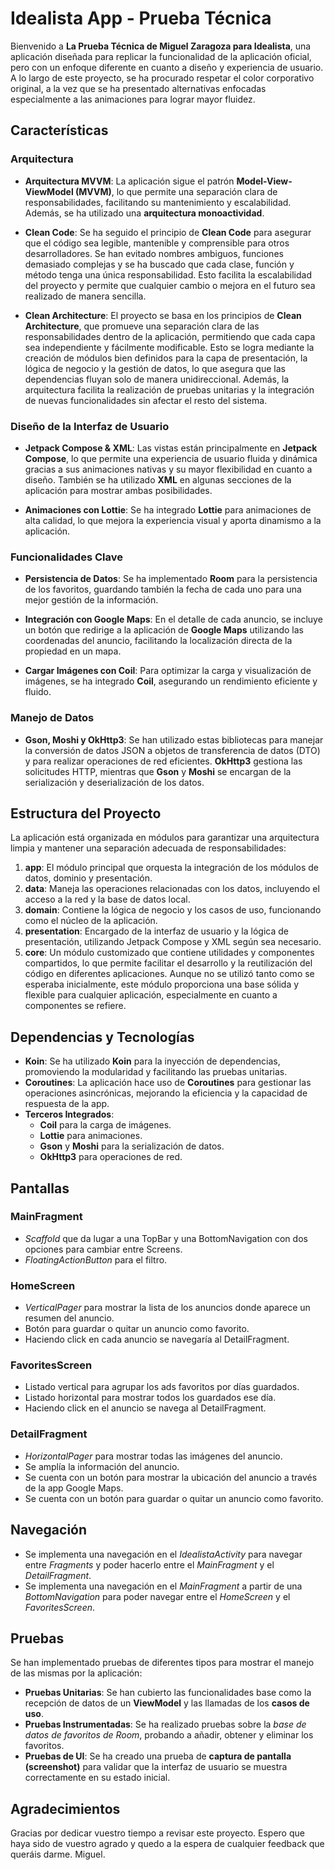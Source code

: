 # Idealista App - Prueba Técnica

Bienvenido a **La Prueba Técnica de Miguel Zaragoza para Idealista**, una aplicación diseñada para replicar la funcionalidad de la aplicación oficial, pero con un enfoque diferente en cuanto a diseño y experiencia de usuario. A lo largo de este proyecto, se ha procurado respetar el color corporativo original, a la vez que se ha presentado alternativas enfocadas especialmente a las animaciones para lograr mayor fluidez.

## Características

### Arquitectura
- **Arquitectura MVVM**: La aplicación sigue el patrón **Model-View-ViewModel (MVVM)**, lo que permite una separación clara de responsabilidades, facilitando su mantenimiento y escalabilidad. Además, se ha utilizado una **arquitectura monoactividad**.

- **Clean Code**: Se ha seguido el principio de **Clean Code** para asegurar que el código sea legible, mantenible y comprensible para otros desarrolladores. Se han evitado nombres ambiguos, funciones demasiado complejas y se ha buscado que cada clase, función y método tenga una única responsabilidad. Esto facilita la escalabilidad del proyecto y permite que cualquier cambio o mejora en el futuro sea realizado de manera sencilla.

- **Clean Architecture**: El proyecto se basa en los principios de **Clean Architecture**, que promueve una separación clara de las responsabilidades dentro de la aplicación, permitiendo que cada capa sea independiente y fácilmente modificable. Esto se logra mediante la creación de módulos bien definidos para la capa de presentación, la lógica de negocio y la gestión de datos, lo que asegura que las dependencias fluyan solo de manera unidireccional. Además, la arquitectura facilita la realización de pruebas unitarias y la integración de nuevas funcionalidades sin afectar el resto del sistema.

### Diseño de la Interfaz de Usuario
- **Jetpack Compose & XML**: Las vistas están principalmente en **Jetpack Compose**, lo que permite una experiencia de usuario fluida y dinámica gracias a sus animaciones nativas y su mayor flexibilidad en cuanto a diseño. También se ha utilizado **XML** en algunas secciones de la aplicación para mostrar ambas posibilidades.

- **Animaciones con Lottie**: Se ha integrado **Lottie** para animaciones de alta calidad, lo que mejora la experiencia visual y aporta dinamismo a la aplicación.

### Funcionalidades Clave
- **Persistencia de Datos**: Se ha implementado **Room** para la persistencia de los favoritos, guardando también la fecha de cada uno para una mejor gestión de la información.
  
- **Integración con Google Maps**: En el detalle de cada anuncio, se incluye un botón que redirige a la aplicación de **Google Maps** utilizando las coordenadas del anuncio, facilitando la localización directa de la propiedad en un mapa.

- **Cargar Imágenes con Coil**: Para optimizar la carga y visualización de imágenes, se ha integrado **Coil**, asegurando un rendimiento eficiente y fluido.

### Manejo de Datos
- **Gson, Moshi y OkHttp3**: Se han utilizado estas bibliotecas para manejar la conversión de datos JSON a objetos de transferencia de datos (DTO) y para realizar operaciones de red eficientes. **OkHttp3** gestiona las solicitudes HTTP, mientras que **Gson** y **Moshi** se encargan de la serialización y deserialización de los datos.

## Estructura del Proyecto

La aplicación está organizada en módulos para garantizar una arquitectura limpia y mantener una separación adecuada de responsabilidades:

1. **app**: El módulo principal que orquesta la integración de los módulos de datos, dominio y presentación.
2. **data**: Maneja las operaciones relacionadas con los datos, incluyendo el acceso a la red y la base de datos local.
3. **domain**: Contiene la lógica de negocio y los casos de uso, funcionando como el núcleo de la aplicación.
4. **presentation**: Encargado de la interfaz de usuario y la lógica de presentación, utilizando Jetpack Compose y XML según sea necesario.
5. **core**: Un módulo customizado que contiene utilidades y componentes compartidos, lo que permite facilitar el desarrollo y la reutilización del código en diferentes aplicaciones. Aunque no se utilizó tanto como se esperaba inicialmente, este módulo proporciona una base sólida y flexible para cualquier aplicación, especialmente en cuanto a componentes se refiere.

## Dependencias y Tecnologías

- **Koin**: Se ha utilizado **Koin** para la inyección de dependencias, promoviendo la modularidad y facilitando las pruebas unitarias.
- **Coroutines**: La aplicación hace uso de **Coroutines** para gestionar las operaciones asincrónicas, mejorando la eficiencia y la capacidad de respuesta de la app.
- **Terceros Integrados**:
  - **Coil** para la carga de imágenes.
  - **Lottie** para animaciones.
  - **Gson** y **Moshi** para la serialización de datos.
  - **OkHttp3** para operaciones de red.
 
 ## Pantallas

### MainFragment
- *Scaffold* que da lugar a una TopBar y una BottomNavigation con dos opciones para cambiar entre Screens.
- *FloatingActionButton* para el filtro.

 ### HomeScreen
 - *VerticalPager* para mostrar la lista de los anuncios donde aparece un resumen del anuncio.
 - Botón para guardar o quitar un anuncio como favorito.
 - Haciendo click en cada anuncio se navegaría al DetailFragment.

### FavoritesScreen
 - Listado vertical para agrupar los ads favoritos por días guardados.
 - Listado horizontal para mostrar todos los guardados ese día.
 - Haciendo click en el anuncio se navega al DetailFragment.

### DetailFragment
 - *HorizontalPager* para mostrar todas las imágenes del anuncio.
 - Se amplía la información del anuncio.
 - Se cuenta con un botón para mostrar la ubicación del anuncio a través de la app Google Maps.
 - Se cuenta con un botón para guardar o quitar un anuncio como favorito.

## Navegación

- Se implementa una navegación en el *IdealistaActivity* para navegar entre *Fragments* y poder hacerlo entre el *MainFragment* y el *DetailFragment*.
- Se implementa una navegación en el *MainFragment* a partir de una *BottomNavigation* para poder navegar entre el *HomeScreen* y el *FavoritesScreen*. 

## Pruebas

Se han implementado pruebas de diferentes tipos para mostrar el manejo de las mismas por la aplicación:

- **Pruebas Unitarias**: Se han cubierto las funcionalidades base como la recepción de datos de un **ViewModel** y las llamadas de los **casos de uso**.
- **Pruebas Instrumentadas**: Se ha realizado pruebas sobre la *base de datos de favoritos de Room*, probando a añadir, obtener y eliminar los favoritos.
- **Pruebas de UI**: Se ha creado una prueba de **captura de pantalla (screenshot)** para validar que la interfaz de usuario se muestra correctamente en su estado inicial.

## Agradecimientos

Gracias por dedicar vuestro tiempo a revisar este proyecto. Espero que haya sido de vuestro agrado y quedo a la espera de cualquier feedback que queráis darme.
Miguel.

